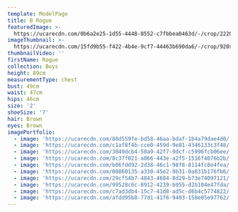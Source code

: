 ```yaml
---
template: ModelPage
title: B Rogue
featuredImage: >-
  https://ucarecdn.com/0b6a2e25-1d55-4448-8552-c7fbbea0463d/-/crop/2220x950/0,0/-/preview/
imageThumbnail: >-
  https://ucarecdn.com/15fd9b55-f422-4b4e-9cf7-44463b690da6/-/crop/920x1041/340,19/-/preview/
thumbnailVideo: ''
firstName: Rogue
collection: Boys
height: 89cm
measurementType: chest
bust: 49cm
waist: 47cm
hips: 46cm
size: '2'
shoeSize: '7'
hair: Brown
eyes: Brown
imagePortfolio:
  - image: 'https://ucarecdn.com/88d559fe-bd58-46aa-bdaf-1b4a79dae4d0/'
  - image: 'https://ucarecdn.com/c1af8f4b-cce0-459d-9e81-4346133c3f48/'
  - image: 'https://ucarecdn.com/3049dcb4-50a9-42f7-9dcf-c5996fcb06ee/'
  - image: 'https://ucarecdn.com/8c37f021-a866-443e-a2f5-1516f4076b2b/'
  - image: 'https://ucarecdn.com/b06fdd92-2d38-46c1-98f8-8114fc8e4fea/'
  - image: 'https://ucarecdn.com/00860135-a330-45e2-9b31-0a831b176fb6/'
  - image: 'https://ucarecdn.com/29cf54b7-4843-4684-8d29-b73e74097121/'
  - image: 'https://ucarecdn.com/99528c6c-8912-4239-b955-d2b104e47fda/'
  - image: 'https://ucarecdn.com/c7ad3db4-15c7-41d8-ad5c-d6b4c5774822/'
  - image: 'https://ucarecdn.com/afdd95b8-77d1-41f6-9403-158e05e97762/'
---
```


